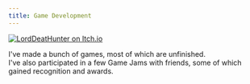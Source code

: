 ```yaml
---
title: Game Development
---
```


[![LordDeatHunter on Itch.io](https://img.shields.io/badge/LordDeatHunter-%23FF0B34.svg?style=for-the-badge&logo=Itch.io&logoColor=white)](https://lorddeathunter.itch.io/)

I've made a bunch of games, most of which are unfinished.\
I've also participated in a few Game Jams with friends, some of which gained recognition and awards.